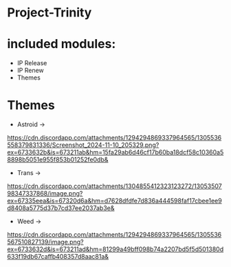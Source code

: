 # Project-Trinity

# included modules:

- IP Release
- IP Renew
- Themes


# Themes

- Astroid ->

https://cdn.discordapp.com/attachments/1294294869337964565/1305536558379831336/Screenshot_2024-11-10_205329.png?ex=6733632b&is=673211ab&hm=15fa29ab6d46cf17b60ba18dcf58c10360a58898b5051e955f853b01252fe0db&

- Trans ->

https://cdn.discordapp.com/attachments/1304855412323123272/1305350798347337868/image.png?ex=67335eea&is=67320d6a&hm=d7628dfdfe7d836a444598faf17cbee1ee9d8408a5775d37b7cd37ee2037ab3e&

- Weed ->

https://cdn.discordapp.com/attachments/1294294869337964565/1305536567510827139/image.png?ex=6733632d&is=673211ad&hm=81299a49bff098b74a2207bd5f5d501380d633f19db67caffb408357d8aac81a&
